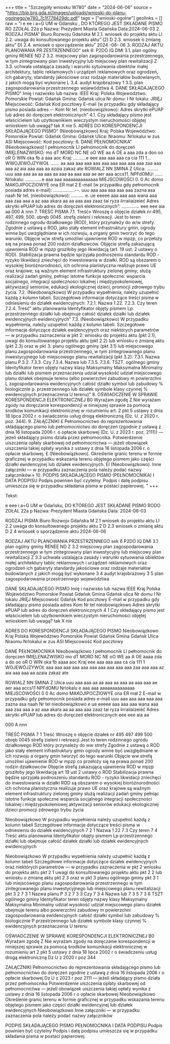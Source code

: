 +++
title = "Szczegóły wniosku W780"
date = "2024-06-06"
source = "https://bip.brg.gda.pl/images/uploads/wnioski-do-planu-ogolnego/w780_7c1f778429dc.pdf"
tags = ["wnioski-ogolne"]
geolinks = []
raw = "i e ee i a=G UM w Gdansku , DO KTÓREGO JEST SKŁADANE PISMO RO 2ZOŁAL 22a p Nazwa: Prezydent Miasta Gdańska Data:2024-06-03  2. RODZAJ PISMA” Biuro Rozwoju Gdańska M 2.1. wniosek do projektu aktu LI 2.2. uwaga do konsultowanego projektu aktu” (2) D 2.3. wniosek o zmianę aktu” D) 2.4. wniosek o sporządzenie aktu” 2024 -06- 06 3. RODZAJ AKTU PLANOWANIA PR ZESTRZENNEGO” sek 6: P2DÓ IQ DMI 3.1. plan ogólny gminy RENEE ND Z 3.2. miejscowy plan zagospodarowania przestrzennego, w tym zintegrowany plan inwestycyjny lub miejscowy plan rewitalizacji Z 3.3. uchwała ustalająca zasady i warunki sytuowania obiektów małej architektury, tablic reklamowych i urządzeń reklamowych oraz ogrodzeń, ich gabaryty, standardy jakościowe oraz rodzaje materiałów budowlanych, z jakich mogą być wykonane L 3.4. audyt krajobrazowy 1 3.5. plan zagospodarowania przestrzennego województwa 4. DANE SKŁADAJĄCEGO PISMO” Imię i nazwisko lub nazwa: IEEE Kraj: Polska Województwo: Pomorskie Powiat: Gdańsk Gmina: Gdańsk ulica Nr domu: I Nr lokalu: JRIĘJ Miejscowość: Gdańsk Kod pocztowy E-mail (w przypadku gdy składający pismo posiada adres -- Kom  Nr tel. (nieobowiązkowo): Adres skrytki ePUAP lub adres do doręczeń elektronicznych” 4.1. Czy składający pismo jest właścicielem lub użytkownikiem wieczystym nieruchomości objętej wnioskiem lub uwagą?  tak X nie 5. ADRES DO KORESPONDENCJI SKŁADAJĄCEGO PISMO” (Nieobowiązkowo) Kraj: Polska Województwo: Pomorskie Powiat: Gdańsk Gmina: Gdańsk Ulica: Nraomu:  NrIokalui w zus ASI Miejscowość: Kod pocztowy: 6. DANE PEŁNOMOCNIKA” (Nieobowiązkowo)  I pełnomocnik LI pełnomocnik do doręczeń  IMIĘLENAZWISKO: mo dT MORD NC NE oO WE aa A OE a aaa zda a doo oo oR O WIN oka fb a aaa aoc  Kraj: ..........e eee aaa aaa aaa ca cia 111 1... WWOJEWÓJZYWOŁ ....... aa aaa aaa aaa aaa aaa aaa aaa aaa aaa zaa aaa aaa az aia aaa aaa aa azaia zakaz ate ROWIALZ NN SMINA Z Ulica: ......... uuu aaa aaa aa aa aaa aa aaa aa aaa aaa ae aer aaa accs11. NPFdOMU: ...... Nrlokalu: .............e aaa aaa aaaaaaaaaaaaaa MIEJSCOWOŚCI 0. 0 Ac domo MAKOJIPOCZIOWYE ona ER mał 2  E-mail (w przypadku gdy pełnomocnik posiada adres e-mail): .................--. uuu aaa aaa aaa aaa aaa zazna asa naah  Nr tel. (nieobowiązkowo): .......... e. ue eeeee aaa aaa aaa wana aaa aaa zaa aaa a az aaa akara aa aa aaa aaa zaaz tai ryza iirraiiaizeieć Adres skrytki ePUAP lub adres do doręczeń elektronicznych”: .............. eee eee aia aa  000 A nnn 7. TREŚĆ PISMA 7.1. Treść» Wnoszę o objęcie działek nr:495, 497, 499, 500. obręb 0045. strefą zieleni i rekreacji. Jest to teren rodzinnego ogrodu działkowego (ROD), który przynależy do w/w strefy. Zgodnie z ustawą o ROD, jako stały element infrastruktury gmin, ogrody winne być uwzględniane w ich rozwoju, a organy gmin tworzyć do tego warunki. Objęcie w/w strefą umożliwi ujawnienie ROD w mpzp, co przełoży się na prawa ponad 200 rodzin działkowców. Objęcie strefą zakazującą ujawnienia ROD w mpzp groziłoby jego likwidacją (art. 19 ust. 2 ustawy o ROD). Stabilizacja prawna będzie sprzyjała podnoszeniu standardu ROD - ryzyko likwidacji zniechęci do inwestowania w działki. ROD są obszarem o wysokiej bioróżnorodności, ich ochrona planistyczna realizuje prawo UE oraz krajowe; są ważnym element infrastruktury zielonej gminy; służą realizacji zadań gminy,  pełniąc istotne funkcje społeczne: wsparcia socjalnego, integracji społeczności lokalnej i międzypokoleniowej, aktywizacji seniorów, edukacji ekologicznej dzieci, promocji zdrowego trybu życia. 7.2. (Nieobowiązkowo) W przypadku wypełnienia, należy uzupełnić każdą z kolumn tabeli. Szczegółowe informacje dotyczące treści pisma w odniesieniu do działek ewidencyjnych: 7.2.1. Nazwa 1.22. 7.2.3. Czy teren 7.2.4. Treść” aktu planowania Identyfikator objęty pismem Lp.  przestrzennego działki lub obejmuje całość  działek działki lub działek ewidencyjnych ewidencyjnych” 7.3. (Nieobowiązkowo) W przypadku wypełnienia, należy uzupełnić każdą z kolumn tabeli. Szczegółowe informacje dotyczące działek ewidencyjnych oraz niektórych parametrów — w przypadku zaznaczenia w pkt 2: wniosku do projektu aktu (pkt 2.1), uwagi do konsultowanego projektu aktu (pkt 2.2) lub wniosku o zmianę aktu (pkt 2.3) oraz w pkt 3: planu ogólnego gminy (pkt 3.1) lub miejscowego planu zagospodarowania przestrzennego, w tym zintegrowanego planu inwestycyjnego lub miejscowego planu rewitalizacji (pkt 3.2): 7.3.1. Nazwa planu P.3.2. 7.3.3. Czy 7.3.4. Nazwa lub 7.3.5. 7.3.6. TSZT.  ogólnego gminy Identyfikator teren objęty nazwy klasy Maksymalny Maksymalna Minimalny  lub działki lub pismem przeznaczenia udział wysokość udział  miejscowego planu działek obejmuje terenu (albo powierzchni zabudowy m powierzchni  L zagospodarowania  ewidencyjnych całość działki symbol lub zabudowy % biologicznie  p. przestrzennego lub działek symbole klasy czynnej %  ewidencyjnych przeznaczenia  U terenu)”   8. OŚWIADCZENIE W SPRAWIE KORESPONDENCJI ELEKTRONICZNEJ  B0 Wyrażam zgodę Z Nie wyrażam zgody  na doręczanie korespondencji w niniejszej sprawie za pomocą środków komunikacji elektronicznej w  rozumieniu art. 2 pkt 5 ustawy z dnia 18 lipca 2002 r. o świadczeniu usług drogą elektroniczną (Dz. U. z 2020  r. poz. 344).  9. ZAŁĄCZNIKI  £ Pełnomocnictwo do reprezentowania składającego pismo lub pełnomocnictwo do doręczeń (zgodnie z ustawą z dnia 16  listopada 2006 r. o opłacie skarbowej (Dz. U. z 2023 r. poz. 2111)) — jeżeli składający pismo działa przez pełnomocnika.   Potwierdzenie uiszczenia opłaty skarbowej od pełnomocnictwa — jeżeli obowiązek uiszczenia takiej opłaty wynika z ustawy z   dnia 16 listopada 2006 r. o opłacie skarbowej.  £  (Nieobowiązkowo). Określenie granic terenu w formie graficznej w przypadku wskazania terenu objętego pismem jako części  działki ewidencyjnej lub działek ewidencyjnych.  El  (Nieobowiązkowo). Inne załączniki — w przypadku zaznaczenia pola należy podać nazwy załączników.»   10. PODPIS SKŁADAJĄCEGO PISMO (PEŁNOMOCNIKA) I DATA PODPISU  Podpis powinien być czytelny. Podpis i datę podpisu umieszcza się w przypadku składania pisma w postaci papierowej.  "
+++

Tekst: 

e eee
i a=G UM w Gdańsku, DO KTÓREGO JEST SKŁADANE PISMO RODO ZOŁAL 22a p Nazwa: Prezydent Miasta Gdańska Data: 2024-06-03

RODZAJ PISMA Biuro Rozwoju Gdańska M 2.1 wniosek do projektu aktu LI 2.2 uwaga do konsultowanego projektu aktu 2 D 2.3 wniosek o zmianę aktu D 2 4 wniosek o sporządzenie aktu 2024-06-06

RODZAJ AKTU PLANOWANIA PRZESTRZENNEGO sek 6 P2DÓ IQ DMI 3.1 plan ogólny gminy RENEE ND Z 3.2 miejscowy plan zagospodarowania przestrzennego w tym zintegrowany plan inwestycyjny lub miejscowy plan rewitalizacji Z 3.3 uchwała ustalająca zasady i warunki sytuowania obiektów małej architektury tablic reklamowych i urządzeń reklamowych oraz ogrodzeń ich gabaryty standardy jakościowe oraz rodzaje materiałów budowlanych z jakich mogą być wykonane 3 4 audyt krajobrazowy 3 5 plan zagospodarowania przestrzennego województwa

DANE SKŁADAJĄCEGO PISMO Imię i nazwisko lub nazwa IEEE Kraj Polska Województwo Pomorskie Powiat Gdańsk Gmina Gdańsk ulica Nr domu I Nr lokalu JRIĘJ Miejscowość Gdańsk Kod pocztowy E-mail w przypadku gdy składający pismo posiada adres Kom Nr tel nieobowiązkowo Adres skrytki ePUAP lub adres do doręczeń elektronicznych 4 1 Czy składający pismo jest właścicielem lub użytkownikiem wieczystym nieruchomości objętej wnioskiem lub uwagą? tak X nie

ADRES DO KORESPONDENCJI SKŁADAJĄCEGO PISMO Nieobowiązkowo Kraj Polska Województwo Pomorskie Powiat Gdańsk Gmina Gdańsk Ulica Nraomu NrIokalui w zus ASI Miejscowość Kod pocztowy

DANE PEŁNOMOCNIKA Nieobowiązkowo I pełnomocnik LI pełnomocnik do doręczeń IMIĘLENAZWISKO mo dT MORD NC NE oO WE aa A OE aaaa zda a do oo oR O WIN oka fb aaaa aoc Kraj eee aaa aaa aaa ca cia 111 1 WOJEWÓJZYWOŁ aaa aaa aaa aaa aaa aaa aaa aaa aaa aaa zaa aaa aaa az aia aaa aaa aa azaia zakaz ate

ROWIALZ NN SMINA Z Ulica uuu aaa aaa aa aa aaa aa aaa aa aaa aaa ae aer aaa accs11 NPFdOMU Nrlokalu e aaa aaa aaaaaaaaaaaaaa MIEJSCOWOŚCI 0 0 Ac domo MAKOJIPOCZIOWYE ona ER mał 2 E-mail w przypadku gdy pełnomocnik posiada adres e-mail uuu aaa aaa aaa aaa aaa zazna asa naah Nr tel nieobowiązkowo e ue eeeee aaa aaa aaa wana aaa aaa zaa aaa a az aaa akara aa aa aaa aaa zaaz tai ryza iirraiiaizeieć Adres skrytki ePUAP lub adres do doręczeń elektronicznych eee eee aia aa

000 A nnn

TREŚĆ PISMA 7 1 Treść Wnoszę o objęcie działek nr 495 497 499 500 obręb 0045 strefą zieleni i rekreacji Jest to teren rodzinnego ogrodu działkowego ROD który przynależy do ww strefy Zgodnie z ustawą o ROD jako stały element infrastruktury gmin ogrody winne być uwzględniane w ich rozwoju a organy gmin tworzyć do tego warunki Objęcie ww strefą umożliwi ujawnienie ROD w mpzp co przełoży się na prawa ponad 200 rodzin działkowców Objęcie strefą zakazującą ujawnienia ROD w mpzp groziłoby jego likwidacją art 19 ust 2 ustawy o ROD Stabilizacja prawna będzie sprzyjała podnoszeniu standardu ROD - ryzyko likwidacji zniechęci do inwestowania w działki ROD są obszarem o wysokiej bioróżnorodności ich ochrona planistyczna realizuje prawo UE oraz krajowe są ważnym element infrastruktury zielonej gminy służą realizacji zadań gminy pełniąc istotne funkcje społeczne wsparcia socjalnego integracji społeczności lokalnej i międzypokoleniowej aktywizacji seniorów edukacji ekologicznej dzieci promocji zdrowego trybu życia

Nieobowiązkowo W przypadku wypełnienia należy uzupełnić każdą z kolumn tabeli Szczegółowe informacje dotyczące treści pisma w odniesieniu do działek ewidencyjnych 7 2 1 Nazwa 1 22 7 3 Czy teren 7 4 Treść aktu planowania Identyfikator objęty pismem Lp przestrzennego działki lub obejmuje całość działek działki lub działek ewidencyjnych ewidencyjnych

Nieobowiązkowo W przypadku wypełnienia należy uzupełnić każdą z kolumn tabeli Szczegółowe informacje dotyczące działek ewidencyjnych oraz niektórych parametrów — w przypadku zaznaczenia w pkt 2 wniosku do projektu aktu pkt 2 1 uwagi do konsultowanego projektu aktu pkt 2 2 lub wniosku o zmianę aktu pkt 2 3 oraz w pkt 3 planu ogólnego gminy pkt 3 1 lub miejscowego planu zagospodarowania przestrzennego w tym zintegrowanego planu inwestycyjnego lub miejscowego planu rewitalizacji pkt 3 2 7 3 1 Nazwa planu P 3 2 7 3 3 Czy 7 3 4 Nazwa lub 7 3 5 7 3 6 TSZT ogólnego gminy Identyfikator teren objęty nazwy klasy Maksymalny Maksymalna Minimalny udział wysokość udział miejscowego planu działek obejmuje terenu albo powierzchni zabudowy m powierzchni zagospodarowania ewidencyjnych całość działki symbol lub zabudowy % biologicznie P przestrzennego lub działek symbole klasy czynnej % ewidencyjnych przeznaczenia U terenu

OŚWIADCZENIE W SPRAWIE KORESPONDENCJI ELEKTRONICZNEJ B0 Wyrażam zgodę Z Nie wyrażam zgody na doręczanie korespondencji w niniejszej sprawie za pomocą środków komunikacji elektronicznej w rozumieniu art 2 pkt 5 ustawy z dnia 18 lipca 2002 r o świadczeniu usług drogą elektroniczną Dz U z 2020 r poz 344

ZAŁĄCZNIKI Pełnomocnictwo do reprezentowania składającego pismo lub pełnomocnictwo do doręczeń zgodnie z ustawą z dnia 16 listopada 2006 r o opłacie skarbowej Dz U z 2023 r poz 2111 — jeżeli składający pismo działa przez pełnomocnika Potwierdzenie uiszczenia opłaty skarbowej od pełnomocnictwa — jeżeli obowiązek uiszczenia takiej opłaty wynika z ustawy z dnia 16 listopada 2006 r o opłacie skarbowej Nieobowiązkowo Określenie granic terenu w formie graficznej w przypadku wskazania terenu objętego pismem jako części działki ewidencyjnej lub działek ewidencyjnych Nieobowiązkowo Inne załączniki — w przypadku zaznaczenia pola należy podać nazwy załączników

PODPIS SKŁADAJĄCEGO PISMO PEŁNOMOCNIKA I DATA PODPISU Podpis powinien być czytelny Podpis i datę podpisu umieszcza się w przypadku składania pisma w postaci papierowej.


